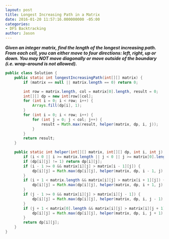 ```yaml
---
layout: post
title: Longest Increasing Path in a Matrix
date: 2016-01-20 11:57:16.000000000 -05:00
categories:
- DFS Backtracking
author: Jason
---
```

<p><strong><em>Given an integer matrix, find the length of the longest increasing path. From each cell, you can either move to four directions: left, right, up or down. You may NOT move diagonally or move outside of the boundary (i.e. wrap-around is not allowed).</em></strong></p>


``` java
public class Solution {
    public static int longestIncreasingPath(int[][] matrix) {
        if (matrix == null || matrix.length == 0) return 0;

        int row = matrix.length, col = matrix[0].length, result = 0;
        int[][] dp = new int[row][col];
        for (int i = 0; i < row; i++) {
            Arrays.fill(dp[i], 1);
        }
        for (int i = 0; i < row; i++) {
            for (int j = 0; j < col; j++) {
                result = Math.max(result, helper(matrix, dp, i, j));
            }
        }
        return result;
    }

    public static int helper(int[][] matrix, int[][] dp, int i, int j) {
        if (i < 0 || i >= matrix.length || j < 0 || j >= matrix[0].length) return 0;
        if (dp[i][j] != 1) return dp[i][j];
        if (i - 1 >= 0 && matrix[i][j] > matrix[i - 1][j]) {
            dp[i][j] = Math.max(dp[i][j], helper(matrix, dp, i - 1, j) + 1);
        }
        if (i + 1 < matrix.length && matrix[i][j] > matrix[i + 1][j]) {
            dp[i][j] = Math.max(dp[i][j], helper(matrix, dp, i + 1, j) + 1);
        }
        if (j - 1 >= 0 && matrix[i][j] > matrix[i][j - 1]) {
            dp[i][j] = Math.max(dp[i][j], helper(matrix, dp, i, j - 1) + 1);
        }
        if (j + 1 < matrix[0].length && matrix[i][j] > matrix[i][j + 1]) {
            dp[i][j] = Math.max(dp[i][j], helper(matrix, dp, i, j + 1) + 1);
        }
        return dp[i][j];
    }
}
```
